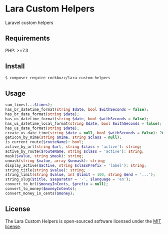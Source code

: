# Lara Custom Helpers

Laravel custom helpers

## Requirements

PHP: >=7.3

## Install

```bash
$ composer require rockbuzz/lara-custom-helpers
```

## Usage
```php
sum_times(...$times);
has_br_datetime_format(string $date, bool $withSeconds = false);
has_br_date_format(string $date);
has_us_datetime_format(string $date, bool $withSeconds = false);
has_us_datetime_local_format(string $date, bool $withSeconds = false);
has_us_date_format(string $date);
create_us_date_time(string $date = null, bool $withSeconds = false): ?Carbon;
getIcon_by_mime(string $mime, string $class = null);
is_current_route($routeName): bool;
active_by_url(string $url, string $class = 'active'): string;
active_by_route($routeName, string $class = 'active'): string;
mask($value, string $mask): string;
unmask(string $value, array $unmask): string;
display_active($active, string $classPrefix = 'label'): string;
string_title(string $value): string;
string_limit(string $value, int $limit = 100, string $end = '...');
string_slug($title, $separator = '-', $language = 'en');
convert_to_brl($moneyInCents, $prefix = null);
convert_to_money($moneyInCents);
convert_money_in_cents($money);
```

## License

The Lara Custom Helpers is open-sourced software licensed under the [MIT license](https://opensource.org/licenses/MIT).